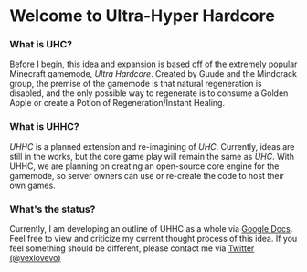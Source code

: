 # Welcome to Ultra-Hyper Hardcore


### **What is UHC?**

Before I begin, this idea and expansion is based off of the extremely popular Minecraft gamemode, *Ultra Hardcore*. Created by Guude and the Mindcrack group, the premise of the gamemode is that natural regeneration is disabled, and the only possible way to regenerate is to consume a Golden Apple or create a Potion of Regeneration/Instant Healing.


### **What is UHHC?**

*UHHC* is a planned extension and re-imagining of *UHC*. Currently, ideas are still in the works, but the core game play will remain the same as *UHC*. With UHHC, we are planning on creating an open-source core engine for the gamemode, so server owners can use or re-create the code to host their own games.


### **What's the status?**

Currently, I am developing an outline of UHHC as a whole via [Google Docs](https://docs.google.com/document/d/14HgrlUTtx3M64CHHajEPegmDLqa-SKuBEE7OecddUzE/edit?usp=sharing). Feel free to view and criticize my current thought process of this idea. If you feel something should be different, please contact me via [Twitter (@vexiovevo)](https://twitter.com/vexiovevo)
